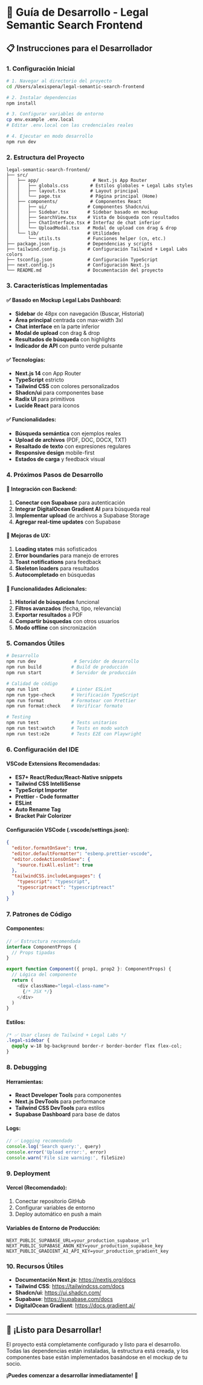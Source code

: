 # 🚀 Guía de Desarrollo - Legal Semantic Search Frontend

## 📋 Instrucciones para el Desarrollador

### 1. **Configuración Inicial**

```bash
# 1. Navegar al directorio del proyecto
cd /Users/alexispena/legal-semantic-search-frontend

# 2. Instalar dependencias
npm install

# 3. Configurar variables de entorno
cp env.example .env.local
# Editar .env.local con las credenciales reales

# 4. Ejecutar en modo desarrollo
npm run dev
```

### 2. **Estructura del Proyecto**

```
legal-semantic-search-frontend/
├── src/
│   ├── app/                    # Next.js App Router
│   │   ├── globals.css        # Estilos globales + Legal Labs styles
│   │   ├── layout.tsx         # Layout principal
│   │   └── page.tsx           # Página principal (Home)
│   ├── components/            # Componentes React
│   │   ├── ui/               # Componentes Shadcn/ui
│   │   ├── Sidebar.tsx       # Sidebar basado en mockup
│   │   ├── SearchView.tsx    # Vista de búsqueda con resultados
│   │   ├── ChatInterface.tsx # Interfaz de chat inferior
│   │   └── UploadModal.tsx   # Modal de upload con drag & drop
│   └── lib/                  # Utilidades
│       └── utils.ts          # Funciones helper (cn, etc.)
├── package.json              # Dependencias y scripts
├── tailwind.config.js        # Configuración Tailwind + Legal Labs colors
├── tsconfig.json             # Configuración TypeScript
├── next.config.js            # Configuración Next.js
└── README.md                 # Documentación del proyecto
```

### 3. **Características Implementadas**

#### ✅ **Basado en Mockup Legal Labs Dashboard:**
- **Sidebar** de 48px con navegación (Buscar, Historial)
- **Área principal** centrada con max-width 3xl
- **Chat interface** en la parte inferior
- **Modal de upload** con drag & drop
- **Resultados de búsqueda** con highlights
- **Indicador de API** con punto verde pulsante

#### ✅ **Tecnologías:**
- **Next.js 14** con App Router
- **TypeScript** estricto
- **Tailwind CSS** con colores personalizados
- **Shadcn/ui** para componentes base
- **Radix UI** para primitivos
- **Lucide React** para iconos

#### ✅ **Funcionalidades:**
- **Búsqueda semántica** con ejemplos reales
- **Upload de archivos** (PDF, DOC, DOCX, TXT)
- **Resaltado de texto** con expresiones regulares
- **Responsive design** mobile-first
- **Estados de carga** y feedback visual

### 4. **Próximos Pasos de Desarrollo**

#### 🔄 **Integración con Backend:**
1. **Conectar con Supabase** para autenticación
2. **Integrar DigitalOcean Gradient AI** para búsqueda real
3. **Implementar upload** de archivos a Supabase Storage
4. **Agregar real-time updates** con Supabase

#### 🎨 **Mejoras de UX:**
1. **Loading states** más sofisticados
2. **Error boundaries** para manejo de errores
3. **Toast notifications** para feedback
4. **Skeleton loaders** para resultados
5. **Autocompletado** en búsquedas

#### 🚀 **Funcionalidades Adicionales:**
1. **Historial de búsquedas** funcional
2. **Filtros avanzados** (fecha, tipo, relevancia)
3. **Exportar resultados** a PDF
4. **Compartir búsquedas** con otros usuarios
5. **Modo offline** con sincronización

### 5. **Comandos Útiles**

```bash
# Desarrollo
npm run dev              # Servidor de desarrollo
npm run build           # Build de producción
npm run start           # Servidor de producción

# Calidad de código
npm run lint            # Linter ESLint
npm run type-check      # Verificación TypeScript
npm run format          # Formatear con Prettier
npm run format:check    # Verificar formato

# Testing
npm run test            # Tests unitarios
npm run test:watch      # Tests en modo watch
npm run test:e2e        # Tests E2E con Playwright
```

### 6. **Configuración del IDE**

#### **VSCode Extensions Recomendadas:**
- **ES7+ React/Redux/React-Native snippets**
- **Tailwind CSS IntelliSense**
- **TypeScript Importer**
- **Prettier - Code formatter**
- **ESLint**
- **Auto Rename Tag**
- **Bracket Pair Colorizer**

#### **Configuración VSCode (.vscode/settings.json):**
```json
{
  "editor.formatOnSave": true,
  "editor.defaultFormatter": "esbenp.prettier-vscode",
  "editor.codeActionsOnSave": {
    "source.fixAll.eslint": true
  },
  "tailwindCSS.includeLanguages": {
    "typescript": "typescript",
    "typescriptreact": "typescriptreact"
  }
}
```

### 7. **Patrones de Código**

#### **Componentes:**
```typescript
// ✅ Estructura recomendada
interface ComponentProps {
  // Props tipadas
}

export function Component({ prop1, prop2 }: ComponentProps) {
  // Lógica del componente
  return (
    <div className="legal-class-name">
      {/* JSX */}
    </div>
  )
}
```

#### **Estilos:**
```css
/* ✅ Usar clases de Tailwind + Legal Labs */
.legal-sidebar {
  @apply w-18 bg-background border-r border-border flex flex-col;
}
```

### 8. **Debugging**

#### **Herramientas:**
- **React Developer Tools** para componentes
- **Next.js DevTools** para performance
- **Tailwind CSS DevTools** para estilos
- **Supabase Dashboard** para base de datos

#### **Logs:**
```typescript
// ✅ Logging recomendado
console.log('Search query:', query)
console.error('Upload error:', error)
console.warn('File size warning:', fileSize)
```

### 9. **Deployment**

#### **Vercel (Recomendado):**
1. Conectar repositorio GitHub
2. Configurar variables de entorno
3. Deploy automático en push a main

#### **Variables de Entorno de Producción:**
```env
NEXT_PUBLIC_SUPABASE_URL=your_production_supabase_url
NEXT_PUBLIC_SUPABASE_ANON_KEY=your_production_supabase_key
NEXT_PUBLIC_GRADIENT_AI_API_KEY=your_production_gradient_key
```

### 10. **Recursos Útiles**

- **Documentación Next.js**: https://nextjs.org/docs
- **Tailwind CSS**: https://tailwindcss.com/docs
- **Shadcn/ui**: https://ui.shadcn.com/
- **Supabase**: https://supabase.com/docs
- **DigitalOcean Gradient**: https://docs.gradient.ai/

---

## 🎯 **¡Listo para Desarrollar!**

El proyecto está completamente configurado y listo para el desarrollo. Todas las dependencias están instaladas, la estructura está creada, y los componentes base están implementados basándose en el mockup de tu socio.

**¡Puedes comenzar a desarrollar inmediatamente!** 🚀
